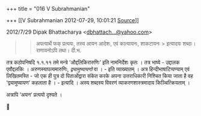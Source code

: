 +++
title = "016 V Subrahmanian"

+++
[[V Subrahmanian	2012-07-29, 10:01:21 [Source](https://groups.google.com/g/bvparishat/c/ge0r5iZGzZw)]]



  
  

2012/7/29 Dipak Bhattacharya \<[dbhattach...@yahoo.com]()\>

  

> 
> > 
> > 
> > 
> > 
> > अपत्यार्थे फक् प्रत्ययः, तस्य आयन आदेशः, एवं कात्यायनः, शाकटायनः > इत्यादयः शब्दाः। राणायनोऽपि तथा। दी.भ.  
> > 
> > 
> > 

  
तत्र कठोपनिषदि १.१.११ तमे मन्त्रे ’औद्दलिकिरारुणिः’ इति नामनिर्देशः कृतः । तत्र भाष्ये - उद्दालक एवौद्दलकिः । अरुणस्यापत्यमारुणिः, *द्व्यामुष्यायणो* वा । - इति व्याख्यातम् । अत्र हिन्दीभाषाटिप्पण्याम् एवं लिखितमस्ति - जो एक ही पुत्र दो पिताओंद्वारा संकेत करके अपना उत्तराधिकारी निश्चित किया जाता है वह ’द्व्यामुष्यायण’ कहलाता है । - इत्यादि । अस्य शब्दस्य विवरणं व्याकरणशास्त्रमादाय किञ्चित्क्रियताम् ।  
  
अत्रापि ’अयन’ प्रत्ययो दृश्यते ।  
  
  
  
   



